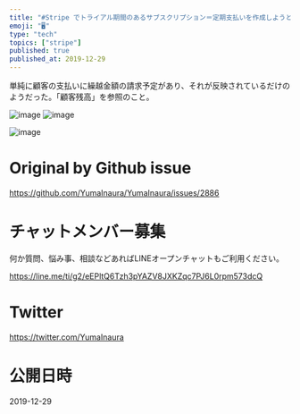 ```yaml
---
title: "#Stripe でトライアル期間のあるサブスクリプション＝定期支払いを作成しようとすると初回請求に繰越金額が含まれる様だが、これは何？"
emoji: "🖥"
type: "tech"
topics: ["stripe"]
published: true
published_at: 2019-12-29
---
```


単純に顧客の支払いに繰越金額の請求予定があり、それが反映されているだけのようだった。「顧客残高」を参照のこと。


![image](https://user-images.githubusercontent.com/13635059/71538704-c9fc7f00-2972-11ea-951f-42a54903d22b.png)
![image](https://user-images.githubusercontent.com/13635059/71538708-e4cef380-2972-11ea-87c7-423c7f6947c7.png)

![image](https://user-images.githubusercontent.com/13635059/71538713-1647bf00-2973-11ea-9731-8dd6c75f48e4.png)


# Original by Github issue

https://github.com/YumaInaura/YumaInaura/issues/2886








<!-- Update From Qiita API -->

# チャットメンバー募集


何か質問、悩み事、相談などあればLINEオープンチャットもご利用ください。

https://line.me/ti/g2/eEPltQ6Tzh3pYAZV8JXKZqc7PJ6L0rpm573dcQ





# Twitter


https://twitter.com/YumaInaura


<!-- Update From Qiita API -->



# 公開日時

2019-12-29
